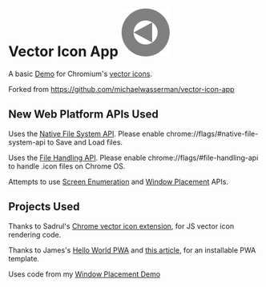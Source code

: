 # Vector Icon App <img src="https://raw.githubusercontent.com/Alex313031/vector-icon-app/main/vector_icon.svg">
A basic [Demo](https://michaelwasserman.github.io/vector-icon-app) for Chromium's [vector icons](https://chromium.googlesource.com/chromium/src/+/master/components/vector_icons/README.md).

Forked from https://github.com/michaelwasserman/vector-icon-app

## New Web Platform APIs Used

Uses the [Native File System API](https://wicg.github.io/native-file-system).
Please enable chrome://flags/#native-file-system-api to Save and Load files.

Uses the [File Handling API](https://wicg.github.io/file-handling).
Please enable chrome://flags/#file-handling-api to handle .icon files on Chrome OS.

Attempts to use [Screen Enumeration](https://github.com/spark008/screen-enumeration) and [Window Placement](https://github.com/spark008/window-placement) APIs.

## Projects Used

Thanks to Sadrul's [Chrome vector icon extension](https://github.com/sadrulhc/vector-icons), for JS vector icon rendering code.

Thanks to James's [Hello World PWA](https://github.com/jamesjohnson280/hello-pwa) and [this article](https://medium.com/james-johnson/a-simple-progressive-web-app-tutorial-f9708e5f2605), for an installable PWA template.

Uses code from my [Window Placement Demo](https://github.com/michaelwasserman/window-placement-demo)
